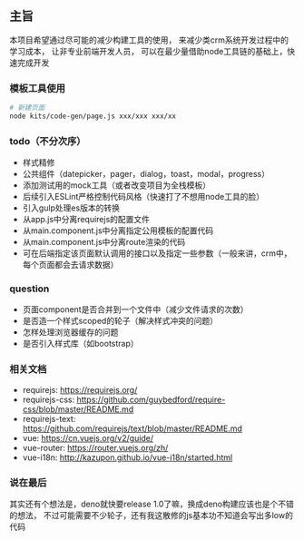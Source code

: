 ## 主旨

本项目希望通过尽可能的减少构建工具的使用，
来减少类crm系统开发过程中的学习成本，
让非专业前端开发人员，
可以在最少量借助node工具链的基础上，快速完成开发

### 模板工具使用

```sh
# 新建页面
node kits/code-gen/page.js xxx/xxx xxx/xx
```

### todo（不分次序）

- 样式精修
- 公共组件（datepicker，pager，dialog，toast，modal，progress）
- 添加测试用的mock工具（或者改变项目为全栈模板）
- 后续引入ESLint严格控制代码风格（快速打了不想用node工具的脸）
- 引入gulp处理es版本的转换
- 从app.js中分离requirejs的配置文件
- 从main.component.js中分离指定公用模板的配置代码
- 从main.component.js中分离route渲染的代码
- 可在后端指定该页面默认调用的接口以及指定一些参数（一般来讲，crm中，每个页面都会去请求数据）

### question

- 页面component是否合并到一个文件中（减少文件请求的次数）
- 是否造一个样式scoped的轮子（解决样式冲突的问题）
- 怎样处理浏览器缓存的问题
- 是否引入样式库（如bootstrap）


### 相关文档

- requirejs: https://requirejs.org/
- requirejs-css: https://github.com/guybedford/require-css/blob/master/README.md
- requirejs-text: https://github.com/requirejs/text/blob/master/README.md
- vue: https://cn.vuejs.org/v2/guide/
- vue-router: https://router.vuejs.org/zh/
- vue-i18n: http://kazupon.github.io/vue-i18n/started.html

### 说在最后

其实还有个想法是，deno就快要release 1.0了嘛，换成deno构建应该也是个不错的想法，
不过可能需要不少轮子，还有我这散修的js基本功不知道会写出多low的代码
